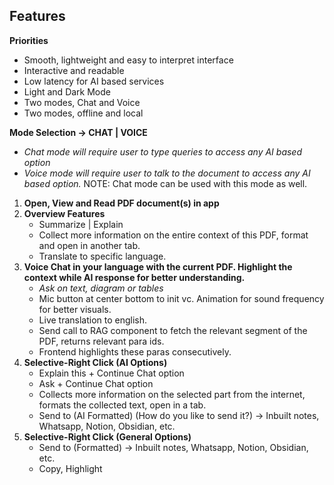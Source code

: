## **Features**

**Priorities**
- Smooth, lightweight and easy to interpret interface 
- Interactive and readable 
- Low latency for AI based services 
- Light and Dark Mode 
- Two modes, Chat and Voice 
- Two modes, offline and local 

**Mode Selection -> CHAT | VOICE** 
- *Chat mode will require user to type queries to access any AI based option* 
- *Voice mode will require user to talk to the document to access any AI based option.* 
NOTE: Chat mode can be used with this mode as well.

1. **Open, View and Read PDF document(s) in app** 
2. **Overview Features** 
   - Summarize | Explain 
   - Collect more information on the entire context of this PDF, format and open in another tab.
   - Translate to specific language. 
3. **Voice Chat in your language with the current PDF. Highlight the context while AI response for better understanding.**
   - *Ask on text, diagram or tables*
   - Mic button at center bottom to init vc. Animation for sound frequency for better visuals. 
   - Live translation to english. 
   - Send call to RAG component to fetch the relevant segment of the PDF, returns relevant para ids. 
   - Frontend highlights these paras consecutively. 
4. **Selective-Right Click (AI Options)**
   - Explain this + Continue Chat option 
   - Ask + Continue Chat option 
   - Collects more information on the selected part from the internet, formats the collected text, open in a tab.
   - Send to (AI Formatted) (How do you like to send it?) -> Inbuilt notes, Whatsapp, Notion, Obsidian, etc.
5. **Selective-Right Click (General Options)**
   - Send to (Formatted) -> Inbuilt notes, Whatsapp, Notion, Obsidian, etc.
   - Copy, Highlight
  